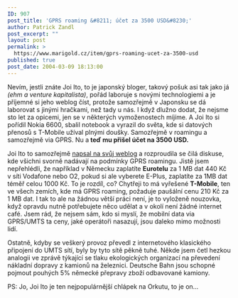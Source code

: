 ```yaml
---
ID: 907
post_title: 'GPRS roaming &#8211; účet za 3500 USD&#8230;'
author: Patrick Zandl
post_excerpt: ""
layout: post
permalink: >
  https://www.marigold.cz/item/gprs-roaming-ucet-za-3500-usd
published: true
post_date: 2004-03-09 18:13:00
---
```

<P>Nevím, jestli znáte Joi Ito, to je japonský bloger, takový pošuk asi tak jako já <EM>(ehm a venture kapitalista)</EM>, pořád laboruje s novými technologiemi a je příjemné si jeho weblog číst, protože samozřejmě v Japonsku se dá laborovat s jinými hračkami, než tady u nás. I když dlužno dodat, že nejsme sto let za opicemi, jen se v některých vymoženostech míjíme. A Joi Ito si pořídil Nokia 6600, sbalil notebook a vyrazil do světa, kde si datových přenosů s T-Mobile užíval plnými doušky. Samozřejmě v roamingu a samozřejmě via GPRS. Nu a<STRONG> teď mu přišel účet na 3500 USD. </STRONG></P>
<P>Joi Ito to samozřejmě <A href="http://joi.ito.com/archives/2004/02/27/grps_roaming_works_technically.html" target=_blank>napsal na svůj weblog</A> a rozproudila se čilá diskuse, kde všichni svorně nadávají na podmínky GPRS roamingu. Jistě jsem nepřehlédli, že například v Německu zaplatíte <STRONG>Eurotelu</STRONG> za 1 MB dat 440 Kč v síti Vodafone nebo O2, pokud si ale vyberete E-Plus, zaplatíte za 1MB dat téměř celou 1000 Kč. To je rozdíl, co? Chytřeji to má vyřešené <STRONG>T-Mobile</STRONG>, ten ve všech zemích, kde má GPRS roaming, požaduje paušální cenu 210 Kč za 1 MB dat. I tak to ale na žádnou větší práci není, je to vyloženě nouzovka, když opravdu nutně potřebujete něco udělat a v okolí není žádné internet café. Jsem rád, že nejsem sám, kdo si myslí, že mobilní data via GPRS/UMTS ta ceny, jaké operátoři nasazují, jsou daleko mimo možnosti lidí. </P>
<P>Ostatně, kdyby se veškerý provoz převedl z internetového klasického připojení do UMTS sítí, byly by tyto sítě pěkně tuhé. Někde jsem četl hezkou analogii ve zprávě týkající se tlaku ekologických organizací na převedení nákladní dopravy z kamionů na železnici. Deutsche Bahn jsou schopné pojmout pouhých 5% německé přepravy zboží odbavované kamiony. </P>
<P>PS: Jo, Joi Ito je ten nejpopulárnější chlápek na Orkutu, to je on...</P>